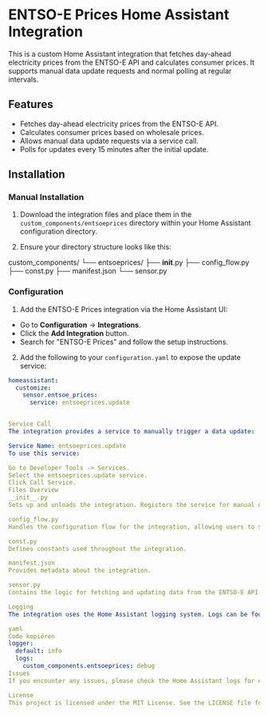 # ENTSO-E Prices Home Assistant Integration

This is a custom Home Assistant integration that fetches day-ahead electricity prices from the ENTSO-E API and calculates consumer prices. It supports manual data update requests and normal polling at regular intervals.

## Features

- Fetches day-ahead electricity prices from the ENTSO-E API.
- Calculates consumer prices based on wholesale prices.
- Allows manual data update requests via a service call.
- Polls for updates every 15 minutes after the initial update.

## Installation

### Manual Installation

1. Download the integration files and place them in the `custom_components/entsoeprices` directory within your Home Assistant configuration directory.

2. Ensure your directory structure looks like this:

custom_components/
└── entsoeprices/
    ├── __init__.py
    ├── config_flow.py
    ├── const.py
    ├── manifest.json
    └── sensor.py


### Configuration

1. Add the ENTSO-E Prices integration via the Home Assistant UI:

- Go to **Configuration** -> **Integrations**.
- Click the **Add Integration** button.
- Search for "ENTSO-E Prices" and follow the setup instructions.

2. Add the following to your `configuration.yaml` to expose the update service:

```yaml
homeassistant:
  customize:
    sensor.entsoe_prices:
      service: entsoeprices.update


Service Call
The integration provides a service to manually trigger a data update:

Service Name: entsoeprices.update
To use this service:

Go to Developer Tools -> Services.
Select the entsoeprices.update service.
Click Call Service.
Files Overview
__init__.py
Sets up and unloads the integration. Registers the service for manual data updates.

config_flow.py
Handles the configuration flow for the integration, allowing users to set it up via the Home Assistant UI.

const.py
Defines constants used throughout the integration.

manifest.json
Provides metadata about the integration.

sensor.py
Contains the logic for fetching and updating data from the ENTSO-E API and defining the sensor entity.

Logging
The integration uses the Home Assistant logging system. Logs can be found in the Home Assistant log file. To enable debugging for this integration, add the following to your configuration.yaml:

yaml
Code kopiëren
logger:
  default: info
  logs:
    custom_components.entsoeprices: debug
Issues
If you encounter any issues, please check the Home Assistant logs for errors and ensure your configuration is correct. If problems persist, feel free to open an issue on the project's GitHub page.

License
This project is licensed under the MIT License. See the LICENSE file for more details.

